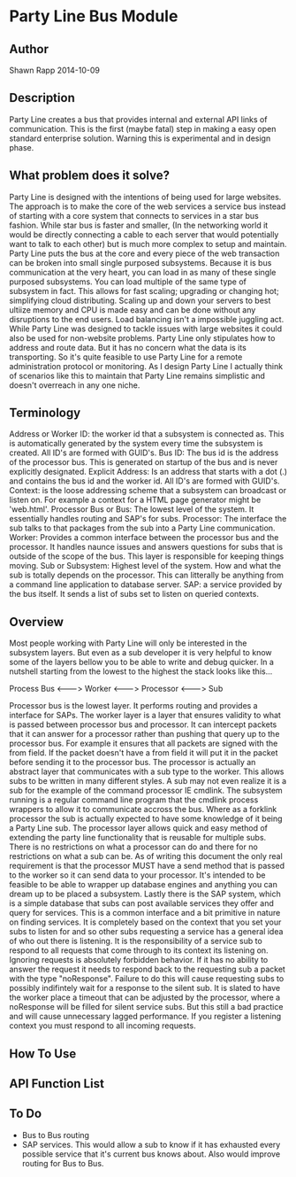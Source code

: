 Party Line Bus Module
=====================

Author
------

Shawn Rapp 2014-10-09


Description
-----------

Party Line creates a bus that provides internal and external API links of communication.
This is the first (maybe fatal) step in making a easy open standard enterprise solution.
Warning this is experimental and in design phase.

What problem does it solve?
---------------------------

Party Line is designed with the intentions of being used for large websites.  The approach is to make the core of the web services a service bus instead of starting with a core system that connects to services in a star bus fashion.  While star bus is faster and smaller, (In the networking world it would be directly connecting a cable to each server that would potentially want to talk to each other) but is much more complex to setup and maintain.  Party Line puts the bus at the core and every piece of the web transaction can be broken into small single purposed subsystems.  Because it is bus communication at the very heart, you can load in as many of these single purposed subsystems.  You can load multiple of the same type of subsystem in fact.  This allows for fast scaling; upgrading or changing hot; simplifying cloud distributing.
Scaling up and down your servers to best ultiize memory and CPU is made easy and can be done without any disruptions to the end users.  Load balancing isn't a impossible juggling act.
While Party Line was designed to tackle issues with large websites it could also be used for non-website problems.  Party Line only stipulates how to address and route data.  But it has no concern what the data is its transporting.  So it's quite feasible to use Party Line for a remote administration protocol or monitoring.  As I design Party Line I actually think of scenarios like this to maintain that Party Line remains simplistic and doesn't overreach in any one niche.

Terminology
-----------

Address or Worker ID: the worker id that a subsystem is connected as.  This is automatically generated by the system every time the subsystem is created.  All ID's are formed with GUID's.
Bus ID: The bus id is the address of the processor bus.  This is generated on startup of the bus and is never explicitly designated.
Explicit Address: Is an address that starts with a dot (.) and contains the bus id and the worker id.  All ID's are formed with GUID's. 
Context: is the loose addressing scheme that a subsystem can broadcast or listen on.  For example a context for a HTML page generator might be 'web.html'.
Processor Bus or Bus:  The lowest level of the system.  It essentially handles routing and SAP's for subs.
Processor: The interface the sub talks to that packages from the sub into a Party Line communication.
Worker: Provides a common interface between the processor bus and the processor.  It handles naunce issues and answers questions for subs that is outside of the scope of the bus.  This layer is responsible for keeping things moving.
Sub or Subsystem:  Highest level of the system.  How and what the sub is totally depends on the processor.  This can litterally be anything from a command line application to database server. 
SAP:  a service provided by the bus itself.  It sends a list of subs set to listen on queried contexts.

Overview
--------

Most people working with Party Line will only be interested in the subsystem layers. But even as a sub developer it is very helpful to know some of the layers bellow you to be able to write and debug quicker.
In a nutshell starting from the lowest to the highest the stack looks like this...

Process Bus <---> Worker <---> Processor <---> Sub

Processor bus is the lowest layer.  It performs routing and provides a interface for SAPs.  The worker layer is a layer that ensures validity to what is passed between processor bus and processor.  It can intercept packets that it can answer for a processor rather than pushing that query up to the processor bus.  For example it ensures that all packets are signed with the from field. If the packet doesn't have a from field it will put it in the packet before sending it to the processor bus.  The processor is actually an abstract layer that communicates with a sub type to the worker.  This allows subs to be written in many different styles.  A sub may not even realize it is a sub for the example of the command processor IE cmdlink.  The subsystem running is a regular command line program that the cmdlink process wrappers to allow it to communicate accross the bus.  Where as a forklink processor the sub is actually expected to have some knowledge of it being a Party Line sub.  The processor layer allows quick and easy method of extending the party line functionality that is reusable for multiple subs.  There is no restrictions on what a processor can do and there for no restrictions on what a sub can be.  As of writing this document the only real requirement is that the processor MUST have a send method that is passed to the worker so it can send data to your processor.  It's intended to be feasible to be able to wrapper up database engines and anything you can dream up to be placed a subsystem.
Lastly there is the SAP system, which is a simple database that subs can post available services they offer and query for services.  This is a common interface and a bit primitive in nature on finding services.  It is completely based on the context that you set your subs to listen for and so other subs requesting a service has a general idea of who out there is listening.  It is the responsibility of a service sub to respond to all requests that come through to its context its listening on.  Ignoring requests is absolutely forbidden behavior.  If it has no ability to answer the request it needs to respond back to the requesting sub a packet with the type "noResponse".  Failure to do this will cause requesting subs to possibly indifintely wait for a response to the silent sub.  It is slated to have the worker place a timeout that can be adjusted by the processor, where a noResponse will be filled for silent service subs.  But this still a bad practice and will cause unnecessary lagged performance.  If you register a listening context you must respond to all incoming requests.



How To Use
----------


API Function List
-----------------


To Do
-----
- Bus to Bus routing
- SAP services. This would allow a sub to know if it has exhausted every possible service that it's current bus knows about. Also would improve routing for Bus to Bus.
